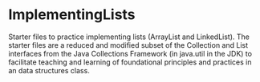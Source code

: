 # ImplementingLists
Starter files to practice implementing lists (ArrayList and LinkedList). The starter files are a reduced and modified subset of the Collection and List interfaces from the Java Collections Framework (in java.util in the JDK) to facilitate teaching and learning of foundational principles and practices in an data structures class.
